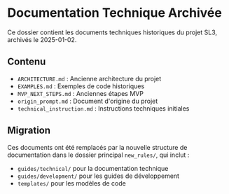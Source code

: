 # Documentation Technique Archivée

Ce dossier contient les documents techniques historiques du projet SL3, archivés le 2025-01-02.

## Contenu
- `ARCHITECTURE.md` : Ancienne architecture du projet
- `EXAMPLES.md` : Exemples de code historiques
- `MVP_NEXT_STEPS.md` : Anciennes étapes MVP
- `origin_prompt.md` : Document d'origine du projet
- `technical_instruction.md` : Instructions techniques initiales

## Migration
Ces documents ont été remplacés par la nouvelle structure de documentation dans le dossier principal `new_rules/`, qui inclut :
- `guides/technical/` pour la documentation technique
- `guides/development/` pour les guides de développement
- `templates/` pour les modèles de code

